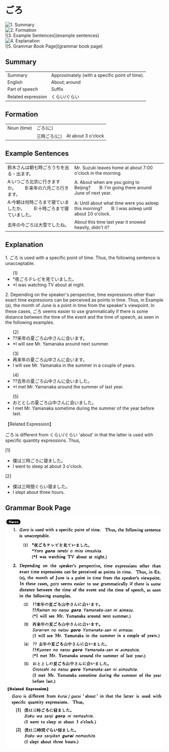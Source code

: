 # ごろ

![1. Summary](summary)<br>
![2. Formation](formation)<br>
![3. Example Sentences](example sentences)<br>
![4. Explanation](explanation)<br>
![5. Grammar Book Page](grammar book page)<br>


## Summary

<table><tr>   <td>Summary</td>   <td>Approximately (with a specific point of time).</td></tr><tr>   <td>English</td>   <td>About; around</td></tr><tr>   <td>Part of speech</td>   <td>Suffix</td></tr><tr>   <td>Related expression</td>   <td>くらい/ぐらい</td></tr></table>

## Formation

<table class="table"><tbody><tr class="tr head"><td class="td"><span class="bold">Noun (time)</span> </td><td class="td"><span class="concept">ごろ(に)</span> </td><td class="td"></td></tr><tr class="tr"><td class="td"></td><td class="td"><span>三時</span><span class="concept">ごろ(に)</span> </td><td class="td"><span>At about 3 o'clock</span></td></tr></tbody></table>

## Example Sentences

<table><tr>   <td>鈴木さんは朝七時ごろうちを出る・出ます。</td>   <td>Mr. Suzuki leaves home at about 7:00 o'clock in the morning.</td></tr><tr>   <td>A:いつごろ北京に行きますか。  B:来年の六月ごろ行きます。</td>   <td>A: About when are you going to Beijing?&emsp;&emsp;B: I'm going there around June of next year.</td></tr><tr>   <td>A:今朝は何時ごろまで寝ていましたか。  B:十時ごろまで寝ていました。</td>   <td>A: Until about what time were you asleep this morning?&emsp;&emsp;B: I was asleep until about 10 o'clock.</td></tr><tr>   <td>去年の今ごろは大雪でしたね。</td>   <td>About this time last year it snowed heavily, didn't it?</td></tr></table>

## Explanation

<p>1. ごろ is used with a specific point of time. Thus, the following sentence is unacceptable.</p>  <ul>(1) <li>*夜ごろテレビを見ていました。</li> <li>*I was watching TV about at night.</li> </ul>  <p>2. Depending on the speaker's perspective, time expressions other than exact time expressions can be perceived as points in time. Thus, in Example (a), the month of June is a point in time from the speaker's viewpoint. In these cases, ごろ seems easier to use grammatically if there is some distance between the time of the event and the time of speech, as seen in the following examples.</p>  <ul>(2) <li>??来年の夏ごろ山中さんに会います。</li> <li>*I will see Mr. Yamanaka around next summer.</li> </ul>  <ul>(3) <li>再来年の夏ごろ山中さんに会います。</li> <li>I will see Mr. Yamanaka in the summer in a couple of years.</li> </ul>  <ul>(4) <li>??去年の夏ごろ山中さんに会いました。</li> <li>*I met Mr. Yamanaka around the summer of last year.</li> </ul>  <ul>(5) <li>おととしの夏ごろ山中さんに会いました。</li> <li>I met Mr. Yamanaka sometime during the summer of the year before last.</li> </ul>  <p>【Related Expression】</p>  <p>ごろ is different from くらい/ぐらい 'about' in that the latter is used with specific quantity expressions. Thus,</p>  <p>[1]</p>  <ul> <li>僕は三時ごろに寝ました。</li> <li>I went to sleep at about 3 o'clock.</li> </ul>  <p>[2]</p>  <ul> <li>僕は三時間ぐらい寝ました。 <li>I slept about three hours. </ul>

## Grammar Book Page

![](../img/Basicごろ.png)

